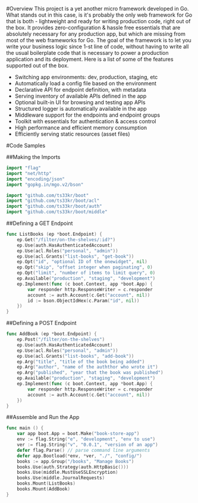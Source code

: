 #Overview
This project is a yet another micro framework developed in Go. What
stands out in this case, is it's probably the only web framework for
Go that is both - lightweight and ready for writing production code,
right out of the box. It provides zero-configuration & hassle free
essentials that are absolutely necessary for any production app, but
which are missing from most of the web frameworks for Go. The goal
of the framework is to let you write your business logic since 1-st
line of code, without having to write all the usual boilerplate code
that is necessary to power a production application and its deployment.
Here is a list of some of the features supported out of the box.
  
* Switching app environments: dev, production, staging, etc
* Automatically load a config file based on the environment
* Declarative API for endpoint definition, with metadata
* Serving inventory of available APIs defined in the app
* Optional built-in UI for browsing and testing app APIs
* Structured logger is automatically available in the app
* Middleware support for the endpoints and endpoint groups
* Toolkit with essentials for authentication & access control
* High performance and efficient memory consumption
* Efficiently serving static resources (asset files)

#Code Samples

##Making the Imports
```go
import "flag"
import "net/http"
import "encoding/json"
import "gopkg.in/mgo.v2/bson"

import "github.com/ts33kr/boot"
import "github.com/ts33kr/boot/acl"
import "github.com/ts33kr/boot/auth"
import "github.com/ts33kr/boot/middle"
```

##Defining a GET Endpoint
```go
func ListBooks (ep *boot.Endpoint) {
    ep.Get("/filter/on-the-shelves/:id?")
    ep.Use(auth.HasAuthenticatedAccount)
    ep.Use(acl.Roles("personal", "admin"))
    ep.Use(acl.Grants("list-books", "get-book"))
    ep.Opt("id", "optional ID of the onewidget", nil)
    ep.Opt("skip", "offset integer when paginating", 0)
    ep.Opt("limit", "number of items to limit query", 0)
    ep.Available("production", "staging", "development")
    ep.Implement(func (c boot.Context, app *boot.App) {
        var responder http.ResponseWriter = c.responder
        account := auth.Account(c.Get("account", nil))
        id := bson.ObjectIdHex(c.Param("id", nil))
    })
}
```

##Defining a POST Endpoint
```go
func AddBook (ep *boot.Endpoint) {
    ep.Post("/filter/on-the-shelves")
    ep.Use(auth.HasAuthenticatedAccount)
    ep.Use(acl.Roles("personal", "admin"))
    ep.Use(acl.Grants("list-books", "add-book"))
    ep.Arg("title", "title of the book being added")
    ep.Arg("author", "name of the auththor who wrote it")
    ep.Arg("published", "year that the book was published")
    ep.Available("production", "staging", "development")
    ep.Implement(func (c boot.Context, app *boot.App) {
        var responder http.ResponseWriter = c.responder
        account := auth.Account(c.Get("account", nil))
    })
}
```

##Assemble and Run the App
```go
func main () {
    var app boot.App = boot.Make("book-store-app")
    env := flag.String("e", "development", "env to use")
    ver := flag.String("v", "0.0.1", "version of an app")
    defer flag.Parse() // parse command line arguments
    defer app.Bootload(*env, *ver, "./", "config/")
    books := app.Group("/books", "Manage Books")
    books.Use(auth.Strategy(auth.HttpBasic()))
    books.Use(middle.MustUseSSLEncryption)
    books.Use(middle.JournalRequests)
    books.Mount(ListBooks)
    books.Mount(AddBook)
}
```
